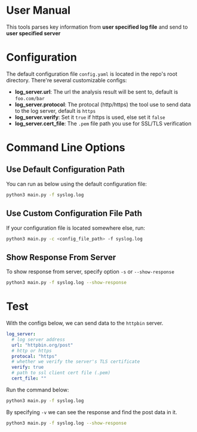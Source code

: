 # User Manual
This tools parses key information from **user specified log file** and send to **user specified server**

# Configuration
The default configuration file `config.yaml` is located in the repo's root directory. There're several customizable configs:
- **log_server.url**: The url the analysis result will be sent to, default is `foo.com/bar`
- **log_server.protocol**: The protocal (http/https) the tool use to send data to the log server, default is `https`
- **log_server.verify**: Set it `true` if https is used, else set it `false`
- **log_server.cert_file**: The `.pem` file path you use for SSL/TLS verification

# Command Line Options
## Use Default Configuration Path
You can run as below using the default configuration file:
```bash
python3 main.py -f syslog.log
```

## Use Custom Configuration File Path
If your configuration file is located somewhere else, run:
```bash
python3 main.py -c <config_file_path> -f syslog.log
```

## Show Response From Server
To show response from server, specify option `-s` or `--show-response`
```bash
python3 main.py -f syslog.log --show-response
```
# Test
With the configs below, we can send data to the `httpbin` server.
```yaml
log_server:
  # log server address
  url: "httpbin.org/post"
  # http or https
  protocal: "https"
  # whether we verify the server's TLS certificate
  verify: true
  # path to ssl client cert file (.pem)
  cert_file: ""
```

Run the command below:
```bash
python3 main.py -f syslog.log
```

By specifying `-v` we can see the response and find the post data in it.
```bash
python3 main.py -f syslog.log --show-response
```